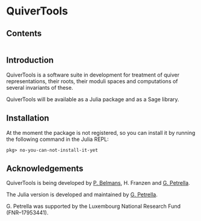# QuiverTools

## Contents

```@contents
```

## Introduction

QuiverTools is a software suite in development for treatment of quiver representations,
their roots, their moduli spaces and computations of several invariants of these.

QuiverTools will be available as a Julia package and as a Sage library.

## Installation

At the moment the package is not registered, so you can install it by running the following command in the Julia REPL:

```julia-repl
pkg> no-you-can-not-install-it-yet
```

## Acknowledgements

QuiverTools is being developed by [P. Belmans](https://pbelmans.ncag.info/), H. Franzen and [G. Petrella](https://www.giannipetrella.eu).

The Julia version is developed and maintained by [G. Petrella](https://www.giannipetrella.eu).

G. Petrella was supported by the Luxembourg National Research Fund (FNR–17953441).

